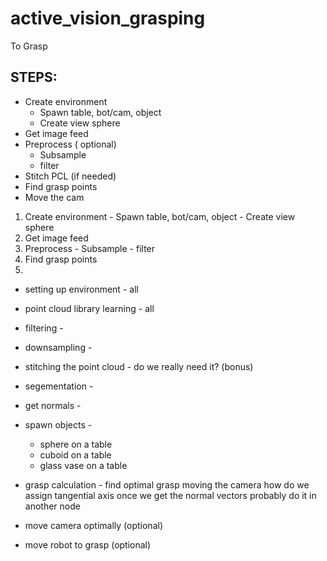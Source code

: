 # active_vision_grasping
To Grasp

## STEPS:
  * Create environment
    * Spawn table, bot/cam, object
    * Create view sphere
  * Get image feed
  * Preprocess ( optional)
    * Subsample
    * filter
  * Stitch PCL (if needed)
  * Find grasp points
  * Move the cam
  1. Create environment
    - Spawn table, bot/cam, object
    - Create view sphere
  2. Get image feed
  3. Preprocess
    - Subsample
    - filter
  4. Find grasp points
  5. 


* setting up environment - all
* point cloud library learning - all
* filtering -
* downsampling -
* stitching the point cloud - do we really need it?  (bonus)
* segementation  -
* get normals -
* spawn objects -
	* sphere on a table
	* cuboid on a table
	* glass vase on a table
* grasp calculation -
	find optimal grasp
	moving the camera
	how do we assign tangential axis once we get the normal vectors
	probably do it in another node

* move camera optimally (optional)
* move robot to grasp (optional)
